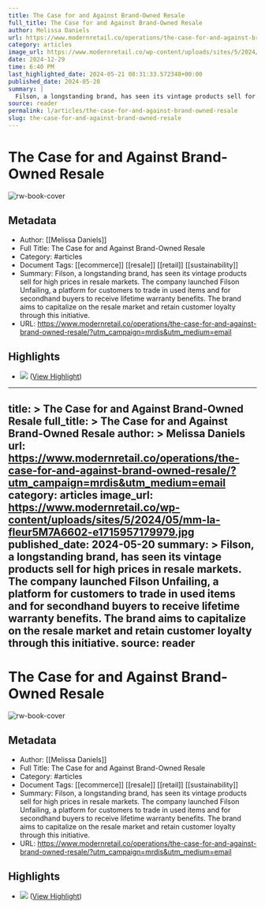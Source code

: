 ```yaml
---
title: The Case for and Against Brand-Owned Resale
full_title: The Case for and Against Brand-Owned Resale
author: Melissa Daniels
url: https://www.modernretail.co/operations/the-case-for-and-against-brand-owned-resale/?utm_campaign=mrdis&utm_medium=email
category: articles
image_url: https://www.modernretail.co/wp-content/uploads/sites/5/2024/05/mm-la-fleur5M7A6602-e1715957179979.jpg
date: 2024-12-29
time: 6:40 PM
last_highlighted_date: 2024-05-21 08:31:33.572348+00:00
published_date: 2024-05-20
summary: |
  Filson, a longstanding brand, has seen its vintage products sell for high prices in resale markets. The company launched Filson Unfailing, a platform for customers to trade in used items and for secondhand buyers to receive lifetime warranty benefits. The brand aims to capitalize on the resale market and retain customer loyalty through this initiative.
source: reader
permalink: l/articles/the-case-for-and-against-brand-owned-resale
slug: the-case-for-and-against-brand-owned-resale
---
```

# The Case for and Against Brand-Owned Resale

![rw-book-cover](https://www.modernretail.co/wp-content/uploads/sites/5/2024/05/mm-la-fleur5M7A6602-e1715957179979.jpg)

## Metadata
- Author: [[Melissa Daniels]]
- Full Title: The Case for and Against Brand-Owned Resale
- Category: #articles
- Document Tags: [[ecommerce]] [[resale]] [[retail]] [[sustainability]] 
- Summary: Filson, a longstanding brand, has seen its vintage products sell for high prices in resale markets. The company launched Filson Unfailing, a platform for customers to trade in used items and for secondhand buyers to receive lifetime warranty benefits. The brand aims to capitalize on the resale market and retain customer loyalty through this initiative.
- URL: https://www.modernretail.co/operations/the-case-for-and-against-brand-owned-resale/?utm_campaign=mrdis&utm_medium=email

## Highlights
- ![](https://www.modernretail.co/wp-content/uploads/sites/5/2024/05/mm-la-fleur5M7A6602-e1715957179979.jpg?w=1100&h=640&crop=1) ([View Highlight](https://read.readwise.io/read/01hyd4dxz1cvk252ae4p2e656d))


---
title: >
  The Case for and Against Brand-Owned Resale
full_title: >
  The Case for and Against Brand-Owned Resale
author: >
  Melissa Daniels
url: https://www.modernretail.co/operations/the-case-for-and-against-brand-owned-resale/?utm_campaign=mrdis&utm_medium=email
category: articles
image_url: https://www.modernretail.co/wp-content/uploads/sites/5/2024/05/mm-la-fleur5M7A6602-e1715957179979.jpg
published_date: 2024-05-20
summary: >
  Filson, a longstanding brand, has seen its vintage products sell for high prices in resale markets. The company launched Filson Unfailing, a platform for customers to trade in used items and for secondhand buyers to receive lifetime warranty benefits. The brand aims to capitalize on the resale market and retain customer loyalty through this initiative.
source: reader
---
# The Case for and Against Brand-Owned Resale

![rw-book-cover](https://www.modernretail.co/wp-content/uploads/sites/5/2024/05/mm-la-fleur5M7A6602-e1715957179979.jpg)

## Metadata
- Author: [[Melissa Daniels]]
- Full Title: The Case for and Against Brand-Owned Resale
- Category: #articles
- Document Tags: [[ecommerce]] [[resale]] [[retail]] [[sustainability]] 
- Summary: Filson, a longstanding brand, has seen its vintage products sell for high prices in resale markets. The company launched Filson Unfailing, a platform for customers to trade in used items and for secondhand buyers to receive lifetime warranty benefits. The brand aims to capitalize on the resale market and retain customer loyalty through this initiative.
- URL: https://www.modernretail.co/operations/the-case-for-and-against-brand-owned-resale/?utm_campaign=mrdis&utm_medium=email

## Highlights
- ![](https://www.modernretail.co/wp-content/uploads/sites/5/2024/05/mm-la-fleur5M7A6602-e1715957179979.jpg?w=1100&h=640&crop=1) ([View Highlight](https://read.readwise.io/read/01hyd4dxz1cvk252ae4p2e656d))


